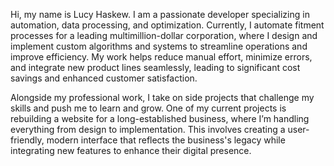 Hi, my name is Lucy Haskew. I am a passionate developer specializing in automation, data processing, and optimization. Currently, I automate fitment processes for a leading multimillion-dollar corporation, where I design and implement custom algorithms and systems to streamline operations and improve efficiency. My work helps reduce manual effort, minimize errors, and integrate new product lines seamlessly, leading to significant cost savings and enhanced customer satisfaction.

Alongside my professional work, I take on side projects that challenge my skills and push me to learn and grow. One of my current projects is rebuilding a website for a long-established business, where I’m handling everything from design to implementation. This involves creating a user-friendly, modern interface that reflects the business's legacy while integrating new features to enhance their digital presence.
